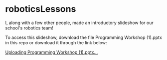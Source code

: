 # roboticsLessons

I, along with a few other people, made an introductory slideshow for our school's robotics team!

To access this slideshow, download the file Programming Workshop (1).pptx in this repo or download it through the link below:

[Uploading Programming Workshop (1).pptx…]()
